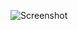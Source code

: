![Screenshot](https://user-images.githubusercontent.com/5462697/71450448-52143600-2773-11ea-828a-a331ccaa4925.png)
